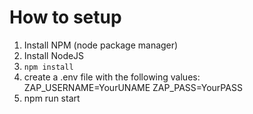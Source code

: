 # How to setup

1. Install NPM (node package manager)
2. Install NodeJS
3. `npm install`
4. create a .env file with the following values:
    ZAP_USERNAME=YourUNAME
    ZAP_PASS=YourPASS
5. npm run start
